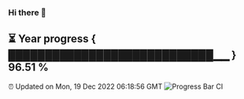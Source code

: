 ### Hi there 👋
⏳ Year progress { ████████████████████████████▁▁ } 96.51 %
---
⏰ Updated on Mon, 19 Dec 2022 06:18:56 GMT
![Progress Bar CI](https://github.com/liununu/liununu/workflows/Progress%20Bar%20CI/badge.svg)
